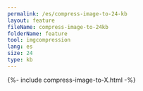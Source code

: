 ```yaml
---
permalink: /es/compress-image-to-24-kb
layout: feature
fileName: compress-image-to-24kb
folderName: feature
tool: imgcompression
lang: es
size: 24
type: kb
---
```


{%- include compress-image-to-X.html -%}
